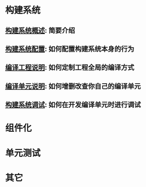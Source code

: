 # 构建系统

## [构建系统概述](https://code.aliyun.com/edward.yangx/public-docs/wikis/build/build-system-introduction): 简要介绍
## [构建系统配置](https://code.aliyun.com/edward.yangx/public-docs/wikis/build/build-system-config): 如何配置构建系统本身的行为
## [编译工程说明](https://code.aliyun.com/edward.yangx/public-docs/wikis/build/build-system-proj): 如何定制工程全局的编译方式
## [编译单元说明](https://code.aliyun.com/edward.yangx/public-docs/wikis/build/build-system-units): 如何增删改查你自己的编译单元
## [构建系统调试](https://code.aliyun.com/edward.yangx/public-docs/wikis/build/build-system-debug): 如何在开发编译单元时进行调试


# 组件化

# 单元测试

# 其它
